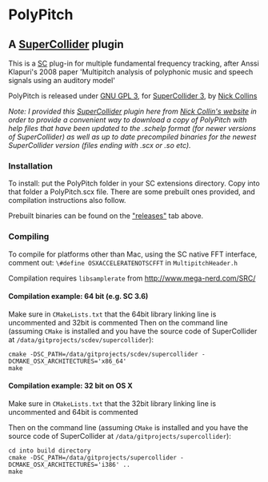# PolyPitch

## A [SuperCollider](https://supercollider.github.io/) plugin

This is a [SC](https://supercollider.github.io/) plug-in for multiple fundamental frequency tracking, after Anssi Klapuri\'s 2008 paper \'Multipitch analysis of polyphonic music and speech signals using an auditory model\'


PolyPitch is released under [GNU GPL 3](sources/COPYING), for [SuperCollider 3](https://supercollider.github.io/), by [Nick Collins](https://composerprogrammer.com/index.html)

*Note: I provided this [SuperCollider](https://supercollider.github.io/) plugin here from [Nick Collin's website](https://composerprogrammer.com/code.html#SC) in order to provide a convenient way to download a copy of PolyPitch with help files that have been updated to the .schelp format (for newer versions of SuperCollider) as well as up to date precompiled binaries for the newest SuperCollider version (files ending with .scx or .so etc).*



### Installation
To install: put the PolyPitch folder in your SC extensions directory. Copy into that folder a PolyPitch.scx file. There are some prebuilt ones provided, and compilation instructions also follow. 

Prebuilt binaries can be found on the [\"releases\"](https://github.com/BansMarbol/PolyPitch/releases) tab above.

### Compiling
To compile for platforms other than Mac, using the SC native FFT interface, comment out:
`\#define OSXACCELERATENOTSCFFT`
in `MultipitchHeader.h`

Compilation requires `libsamplerate` from http://www.mega-nerd.com/SRC/

#### Compilation example: 64 bit \(e.g. SC 3.6\)
Make sure in `CMakeLists.txt` that the 64bit library linking line is uncommented and 32bit is commented
Then on the command line \(assuming `CMake` is installed and you have the source code of SuperCollider at `/data/gitprojects/scdev/supercollider`\):
```
cmake -DSC_PATH=/data/gitprojects/scdev/supercollider -DCMAKE_OSX_ARCHITECTURES='x86_64'
make
```

#### Compilation example: 32 bit on OS X

Make sure in `CMakeLists.txt` that the 32bit library linking line is uncommented and 64bit is commented

Then on the command line \(assuming `CMake` is installed and you have the source code of SuperCollider at `/data/gitprojects/supercollider`\):
```
cd into build directory
cmake -DSC_PATH=/data/gitprojects/supercollider -DCMAKE_OSX_ARCHITECTURES='i386' ..
make
```
 
